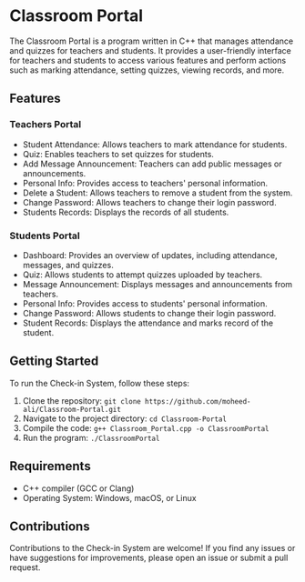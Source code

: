 # Classroom Portal

The Classroom Portal is a program written in C++ that manages attendance and quizzes for teachers and students. It provides a user-friendly interface for teachers and students to access various features and perform actions such as marking attendance, setting quizzes, viewing records, and more.

## Features

### Teachers Portal
- Student Attendance: Allows teachers to mark attendance for students.
- Quiz: Enables teachers to set quizzes for students.
- Add Message Announcement: Teachers can add public messages or announcements.
- Personal Info: Provides access to teachers' personal information.
- Delete a Student: Allows teachers to remove a student from the system.
- Change Password: Allows teachers to change their login password.
- Students Records: Displays the records of all students.

### Students Portal
- Dashboard: Provides an overview of updates, including attendance, messages, and quizzes.
- Quiz: Allows students to attempt quizzes uploaded by teachers.
- Message Announcement: Displays messages and announcements from teachers.
- Personal Info: Provides access to students' personal information.
- Change Password: Allows students to change their login password.
- Student Records: Displays the attendance and marks record of the student.

## Getting Started

To run the Check-in System, follow these steps:

1. Clone the repository: `git clone https://github.com/moheed-ali/Classroom-Portal.git`
2. Navigate to the project directory: `cd Classroom-Portal`
3. Compile the code: `g++ Classroom_Portal.cpp -o ClassroomPortal`
4. Run the program: `./ClassroomPortal`

## Requirements

- C++ compiler (GCC or Clang)
- Operating System: Windows, macOS, or Linux

## Contributions

Contributions to the Check-in System are welcome! If you find any issues or have suggestions for improvements, please open an issue or submit a pull request.


